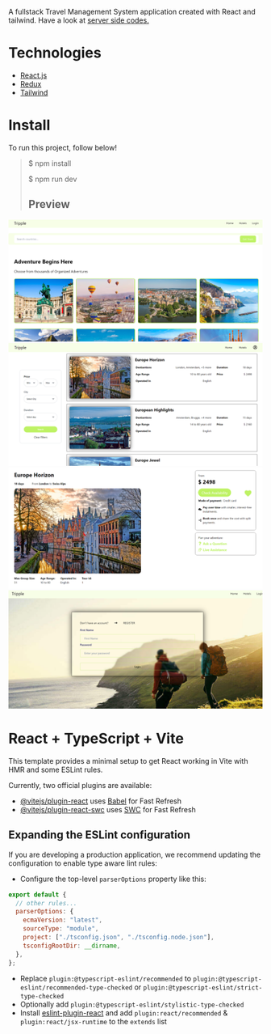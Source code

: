 A fullstack Travel Management System application created with React and tailwind. Have a look at [server side codes.](https://github.com/Murat-Yavas/Blog-Platform-App---Server)

# Technologies

- [React.js](https://react.dev/)
- [Redux](https://redux.js.org/)
- [Tailwind](https://tailwindcss.com/)

# Install

To run this project, follow below!

> $ npm install
>
> $ npm run dev
>
> ## Preview

![preview](src/assets/p1.PNG)
![preview](src/assets/p2.PNG)
![preview](src/assets/p3.PNG)
![preview](src/assets/p4.PNG)

# React + TypeScript + Vite

This template provides a minimal setup to get React working in Vite with HMR and some ESLint rules.

Currently, two official plugins are available:

- [@vitejs/plugin-react](https://github.com/vitejs/vite-plugin-react/blob/main/packages/plugin-react/README.md) uses [Babel](https://babeljs.io/) for Fast Refresh
- [@vitejs/plugin-react-swc](https://github.com/vitejs/vite-plugin-react-swc) uses [SWC](https://swc.rs/) for Fast Refresh

## Expanding the ESLint configuration

If you are developing a production application, we recommend updating the configuration to enable type aware lint rules:

- Configure the top-level `parserOptions` property like this:

```js
export default {
  // other rules...
  parserOptions: {
    ecmaVersion: "latest",
    sourceType: "module",
    project: ["./tsconfig.json", "./tsconfig.node.json"],
    tsconfigRootDir: __dirname,
  },
};
```

- Replace `plugin:@typescript-eslint/recommended` to `plugin:@typescript-eslint/recommended-type-checked` or `plugin:@typescript-eslint/strict-type-checked`
- Optionally add `plugin:@typescript-eslint/stylistic-type-checked`
- Install [eslint-plugin-react](https://github.com/jsx-eslint/eslint-plugin-react) and add `plugin:react/recommended` & `plugin:react/jsx-runtime` to the `extends` list
